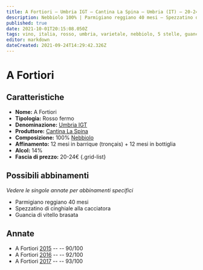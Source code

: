 ```yaml
---
title: A Fortiori – Umbria IGT – Cantina La Spina – Umbria (IT) – 20-24€ – 4★-5★
description: Nebbiolo 100% | Parmigiano reggiano 40 mesi – Spezzatino di cinghiale alla cacciatora – Guancia di vitello brasata
published: true
date: 2021-10-01T20:15:08.050Z
tags: vino, italia, rosso, umbria, varietale, nebbiolo, 5 stelle, guancia di vitello brasata, parmigiano reggiano 40 mesi, spezzatino di cinghiale alla cacciatora, 20-24€
editor: markdown
dateCreated: 2021-09-24T14:29:42.326Z
---
```


 # A Fortiori

## Caratteristiche
- **Nome:** A Fortiori
- **Tipologia:** Rosso fermo
- **Denominazione:** [Umbria IGT](/denominazioni/Italia/Umbria/IGT/Umbria)
- **Produttore:** [Cantina La Spina](/produttori/Italia/Piemonte/Cantina-La-Spina)
- **Composizione:** 100% [Nebbiolo](/vitigni/Italia/bacca-nera/nebbiolo)
- **Affinamento:** 12 mesi in barrique (tronçais) + 12 mesi in bottiglia
- **Alcol:** 14%
- **Fascia di prezzo:** 20-24€
{.grid-list}



## Possibili abbinamenti
*Vedere le singole annate per abbinamenti specifici*

- Parmigiano reggiano 40 mesi
- Spezzatino di cinghiale alla cacciatora
- Guancia di vitello brasata

## Annate

- A Fortiori [2015](vini/Italia/Piemonte/Cantina-La-Spina/A-Fortiori/2015) -- <span class="star-4"></span> -- 90/100
- A Fortiori [2016](vini/Italia/Piemonte/Cantina-La-Spina/A-Fortiori/2016) -- <span class="star-5"></span> -- 92/100
- A Fortiori [2017](vini/Italia/Piemonte/Cantina-La-Spina/A-Fortiori/2017) -- <span class="star-5"></span> -- 93/100